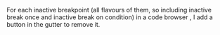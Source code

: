 For each inactive breakpoint (all flavours of them, so including inactive break once and inactive break on condition) in a code browser , I add a button in the gutter to remove it.